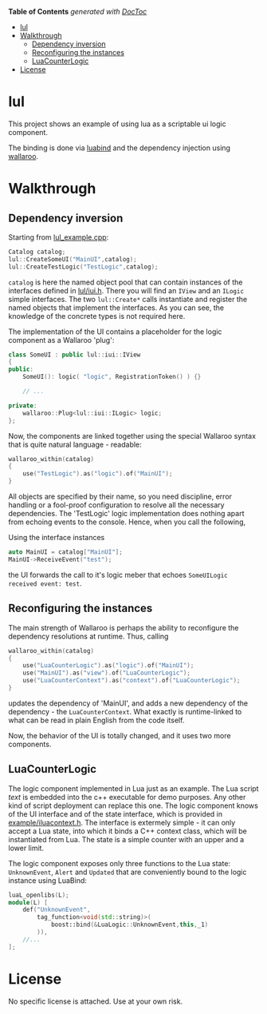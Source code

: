 **Table of Contents**  *generated with [DocToc](http://doctoc.herokuapp.com/)*

- [lul](#lul)
- [Walkthrough](#walkthrough)
	- [Dependency inversion](#dependency-inversion)
	- [Reconfiguring the instances](#reconfiguring-the-instances)
	- [LuaCounterLogic](#luacounterlogic)
- [License](#license)

lul
===

This project shows an example of using lua as a scriptable ui logic component.

The binding is done via [luabind](http://www.rasterbar.com/products/luabind/docs.html)
and the dependency injection using [wallaroo](https://code.google.com/p/wallaroo/).

Walkthrough
===========

Dependency inversion
--------------------

Starting from [lul_example.cpp](example/lul_example.cpp):

```cpp
Catalog catalog;
lul::CreateSomeUI("MainUI",catalog);
lul::CreateTestLogic("TestLogic",catalog);
```

`catalog` is here the named object pool that can contain instances of the interfaces defined in [lul/iui.h](lul/iui.h). There you will find an `IView` and an `ILogic` simple interfaces. The two `lul::Create*` calls instantiate and register the named objects that implement the interfaces. As you can see, the knowledge of the concrete types is not required here.

The implementation of the UI contains a placeholder for the logic component as a Wallaroo 'plug':

```cpp
class SomeUI : public lul::iui::IView
{
public:
	SomeUI(): logic( "logic", RegistrationToken() ) {}

	// ...

private:
	wallaroo::Plug<lul::iui::ILogic> logic;
};
```

Now, the components are linked together using the special Wallaroo syntax that is quite natural language - readable:

```cpp
wallaroo_within(catalog)
{
	use("TestLogic").as("logic").of("MainUI");
}
```

All objects are specified by their name, so you need discipline, error handling or a fool-proof configuration to resolve all the necessary dependencies. The 'TestLogic' logic implementation does nothing apart from echoing events to the console. Hence, when you call the following,

Using the interface instances

```cpp
auto MainUI = catalog["MainUI"];
MainUI->ReceiveEvent("test");
```

the UI forwards the call to it's logic meber that echoes `SomeUILogic received event: test`.

Reconfiguring the instances
---------------------------

The main strength of Wallaroo is perhaps the ability to reconfigure the dependency resolutions at runtime. Thus, calling

```cpp
wallaroo_within(catalog)
{
	use("LuaCounterLogic").as("logic").of("MainUI");
	use("MainUI").as("view").of("LuaCounterLogic");
	use("LuaCounterContext").as("context").of("LuaCounterLogic");
}
```

updates the dependency of 'MainUI', and adds a new dependency of the dependency - the `LuaCounterContext`. What exactly is runtime-linked to what can be read in plain English from the code itself.

Now, the behavior of the UI is totally changed, and it uses two more components.

LuaCounterLogic
---------------

The logic component implemented in Lua just as an example. The Lua script _text_ is embedded into the c++ executable for demo purposes. Any other kind of script deployment can replace this one. The logic component knows of the UI interface and of the state interface, which is provided in [example/iluacontext.h](example/iluacontext.h). The interface is extermely simple - it can only accept a Lua state, into which it binds a C++ context class, which will be instantiated from Lua. The state is a simple counter with an upper and a lower limit.

The logic component exposes only three functions to the Lua state: `UnknownEvent`, `Alert` and `Updated` that are conveniently bound to the logic instance using LuaBind:

```cpp
luaL_openlibs(L);
module(L) [
	def("UnknownEvent",
		tag_function<void(std::string)>(
			boost::bind(&LuaLogic::UnknownEvent,this,_1)
		)),
	//...
];
```

License
=======

No specific license is attached. Use at your own risk.
